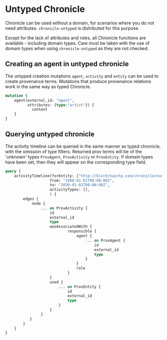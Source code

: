 # Untyped Chronicle

Chronicle can be used without a domain, for scenarios where you do not need
attributes. `chronicle-untyped` is distributed for this purpose.

Except for the lack of attributes and roles, all Chronicle functions are
available - including domain types. Care must be taken with the use of domain
types when using `chronicle-untyped` as they are not checked.

## Creating an agent in untyped chronicle

The untyped creation mutations `agent`, `activity` and `entity` can be used to
create provenance terms. Mutations that produce provenance relations work in the
same way as typed Chronicle.

```graphql
mutation {
    agent(external_id: "agent",
          attributes: {type:"artist"}) {
            context
    }
}

```

## Querying untyped chronicle

The activity timeline can be queried in the same manner as typed chronicle, with
the omission of type filters. Returned prov terms will be of the 'unknown' types
`ProvAgent`, `ProvActivity` or `ProvEntity`. If domain types have been set, then
they will appear on the corresponding type field.

```graphql
query {
    activityTimeline(forEntity: ["http://blockchaintp.com/chronicle/ns#entity:example"],
                    from: "1968-01-01T00:00:00Z",
                    to: "2030-01-01T00:00:00Z",
                    activityTypes: [],
                    ) {
        edges {
            node {
                ... on ProvActivity {
                    id
                    external_id
                    type
                    wasAssociatedWith {
                            responsible {
                                agent {
                                    ... on ProvAgent {
                                        id
                                        external_id
                                        type
                                    }
                                }
                                role
                            }
                    }
                    used {
                        ... on ProvEntity {
                            id
                            external_id
                            type
                        }
                    }
                }
           }
        }
    }
}

```
